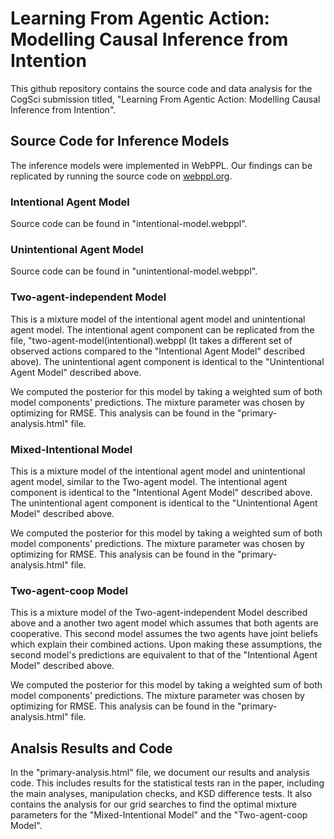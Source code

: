 # Learning From Agentic Action: Modelling Causal Inference from Intention

This github repository contains the source code and data analysis for the CogSci submission titled, "Learning From Agentic Action: Modelling Causal Inference from Intention".

## Source Code for Inference Models

The inference models were implemented in WebPPL. Our findings can be replicated by running the source code on [webppl.org](http://webppl.org).

### Intentional Agent Model

Source code can be found in "intentional-model.webppl".

### Unintentional Agent Model

Source code can be found in "unintentional-model.webppl".

### Two-agent-independent Model

This is a mixture model of the intentional agent model and unintentional agent model. The intentional agent component can be replicated from the file, "two-agent-model(intentional).webppl (It takes a different set of observed actions compared to the "Intentional Agent Model" described above).  The unintentional agent component is identical to the "Unintentional Agent Model" described above.

We computed the posterior for this model by taking a weighted sum of both model components' predictions. The mixture parameter was chosen by optimizing for RMSE. This analysis can be found in the "primary-analysis.html" file. 

### Mixed-Intentional Model

This is a mixture model of the intentional agent model and unintentional agent model, similar to the Two-agent model. The intentional agent component is identical to the "Intentional Agent Model" described above. The unintentional agent component is identical to the "Unintentional Agent Model" described above.

We computed the posterior for this model by taking a weighted sum of both model components' predictions. The mixture parameter was chosen by optimizing for RMSE. This analysis can be found in the "primary-analysis.html" file. 

### Two-agent-coop Model

This is a mixture model of the Two-agent-independent Model described above and a another two agent model which assumes that both agents are cooperative. This second model assumes the two agents have joint beliefs which explain their combined actions. Upon making these assumptions, the second model's predictions are equivalent to that of the "Intentional Agent Model" described above.

We computed the posterior for this model by taking a weighted sum of both model components' predictions. The mixture parameter was chosen by optimizing for RMSE. This analysis can be found in the "primary-analysis.html" file.

## Analsis Results and Code

In the "primary-analysis.html" file, we document our results and analysis code. This includes results for the statistical tests ran in the paper, including the main analyses, manipulation checks, and KSD difference tests. It also contains the analysis for our grid searches to find the optimal mixture parameters for the "Mixed-Intentional Model" and the "Two-agent-coop Model". 
